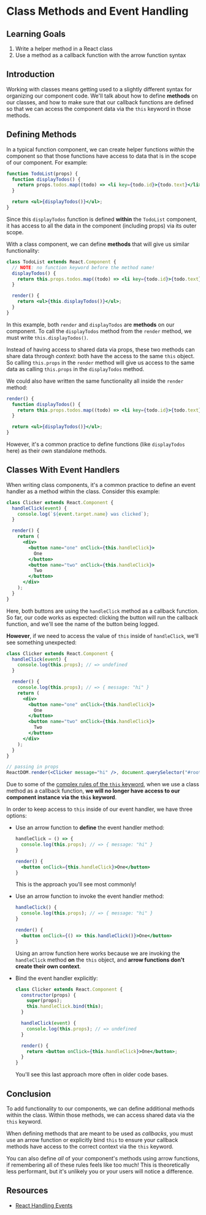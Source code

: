 # Class Methods and Event Handling

## Learning Goals

1. Write a helper method in a React class
2. Use a method as a callback function with the arrow function syntax

## Introduction

Working with classes means getting used to a slightly different syntax for
organizing our component code. We'll talk about how to define **methods** on our
classes, and how to make sure that our callback functions are defined so that we
can access the component data via the `this` keyword in those methods.

## Defining Methods

In a typical function component, we can create helper functions _within_ the
component so that those functions have access to data that is in the scope of
our component. For example:

```jsx
function TodoList(props) {
  function displayTodos() {
    return props.todos.map((todo) => <li key={todo.id}>{todo.text}</li>);
  }

  return <ul>{displayTodos()}</ul>;
}
```

Since this `displayTodos` function is defined **within** the `TodoList`
component, it has access to all the data in the component (including props) via
its outer scope.

With a class component, we can define **methods** that will give us similar
functionality:

```jsx
class TodoList extends React.Component {
  // NOTE: no function keyword before the method name!
  displayTodos() {
    return this.props.todos.map((todo) => <li key={todo.id}>{todo.text}</li>);
  }

  render() {
    return <ul>{this.displayTodos()}</ul>;
  }
}
```

In this example, both `render` and `displayTodos` are **methods** on our
component. To call the `displayTodos` method from the `render` method, we must
write `this.displayTodos()`.

Instead of having access to shared data via props, these two methods can share
data through _context_: both have the access to the same `this` object. So
calling `this.props` in the `render` method will give us access to the same data
as calling `this.props` in the `displayTodos` method.

We could also have written the same functionality all inside the `render` method:

```jsx
render() {
  function displayTodos() {
    return this.props.todos.map((todo) => <li key={todo.id}>{todo.text}</li>);
  }

  return <ul>{displayTodos()}</ul>;
}
```

However, it's a common practice to define functions (like `displayTodos` here)
as their own standalone methods.

## Classes With Event Handlers

When writing class components, it's a common practice to define an event handler
as a method within the class. Consider this example:

```jsx
class Clicker extends React.Component {
  handleClick(event) {
    console.log(`${event.target.name} was clicked`);
  }

  render() {
    return (
      <div>
        <button name="one" onClick={this.handleClick}>
          One
        </button>
        <button name="two" onClick={this.handleClick}>
          Two
        </button>
      </div>
    );
  }
}
```

Here, both buttons are using the `handleClick` method as a callback function. So
far, our code works as expected: clicking the button will run the callback
function, and we'll see the name of the button being logged.

**However**, if we need to access the value of `this` inside of `handleClick`,
we'll see something unexpected:

```jsx
class Clicker extends React.Component {
  handleClick(event) {
    console.log(this.props); // => undefined
  }

  render() {
    console.log(this.props); // => { message: "hi" }
    return (
      <div>
        <button name="one" onClick={this.handleClick}>
          One
        </button>
        <button name="two" onClick={this.handleClick}>
          Two
        </button>
      </div>
    );
  }
}

// passing in props
ReactDOM.render(<Clicker message="hi" />, document.querySelector("#root"));
```

Due to some of the [complex rules of the `this` keyword][this], when we use a
class method as a callback function, **we will no longer have access to our
component instance via the `this` keyword**.

[this]: https://developer.mozilla.org/en-US/docs/Web/JavaScript/Reference/Operators/this

In order to keep access to `this` inside of our event handler, we have three
options:

- Use an arrow function to **define** the event handler method:

  ```jsx
  handleClick = () => {
    console.log(this.props); // => { message: "hi" }
  }

  render() {
    <button onClick={this.handleClick}>One</button>
  }
  ```

  This is the approach you'll see most commonly!

- Use an arrow function to invoke the event handler method:

  ```jsx
  handleClick() {
    console.log(this.props); // => { message: "hi" }
  }

  render() {
    <button onClick={() => this.handleClick()}>One</button>
  }
  ```

  Using an arrow function here works because we are invoking the `handleClick`
  method **on** the `this` object, and **arrow functions don't create their own
  context**.

- Bind the event handler explicitly:

  ```jsx
  class Clicker extends React.Component {
    constructor(props) {
      super(props);
      this.handleClick.bind(this);
    }

    handleClick(event) {
      console.log(this.props); // => undefined
    }

    render() {
      return <button onClick={this.handleClick}>One</button>;
    }
  }
  ```

  You'll see this last approach more often in older code bases.

## Conclusion

To add functionality to our components, we can define additional methods within
the class. Within those methods, we can access shared data via the `this`
keyword.

When defining methods that are meant to be used as _callbacks_, you must use an
arrow function or explicitly bind `this` to ensure your callback methods have
access to the correct context via the `this` keyword.

You can also define _all_ of your component's methods using arrow functions, if
remembering all of these rules feels like too much! This is theoretically less
performant, but it's unlikely you or your users will notice a difference.

## Resources

- [React Handling Events](https://reactjs.org/docs/handling-events.html)
